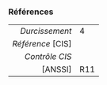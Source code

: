 ### Références

|                 |    |
|----------------:|:---|
|   *Durcissement*| 4 |
|*Référence* [CIS]|  |
|   *Contrôle CIS*|  |
|          [ANSSI]| R11 |
